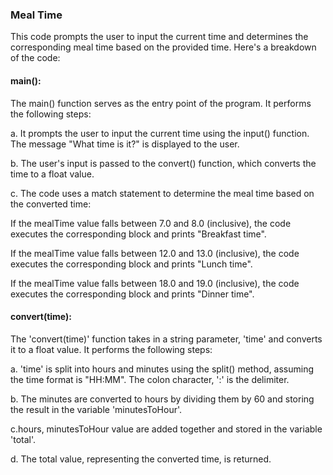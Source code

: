 
### Meal Time

This code prompts the user to input the current time and determines the corresponding meal time based on the provided time. Here's a breakdown of the code:
#### main():
The main() function serves as the entry point of the program. It performs the following steps:

a. It prompts the user to input the current time using the input() function. The message "What time is it?" is displayed to the user.

b. The user's input is passed to the convert() function, which converts the time to a float value.

c. The code uses a match statement to determine the meal time based on the converted time:

If the mealTime value falls between 7.0 and 8.0 (inclusive), the code executes the corresponding block and prints "Breakfast time".

If the mealTime value falls between 12.0 and 13.0 (inclusive), the code executes the corresponding block and prints "Lunch time".

If the mealTime value falls between 18.0 and 19.0 (inclusive), the code executes the corresponding block and prints "Dinner time".
#### convert(time): 
The 'convert(time)' function takes in a string parameter, 'time' and converts it to a float value. It performs the following steps:

a. 'time' is split into hours and minutes using the split() method, assuming the time format is "HH:MM". The  colon character, ':' is the delimiter.

b. The minutes are converted to hours by dividing them by 60 and storing the result in the variable 'minutesToHour'.

c.hours, minutesToHour value are added together and stored in the variable 'total'.

d. The total value, representing the converted time, is returned.



